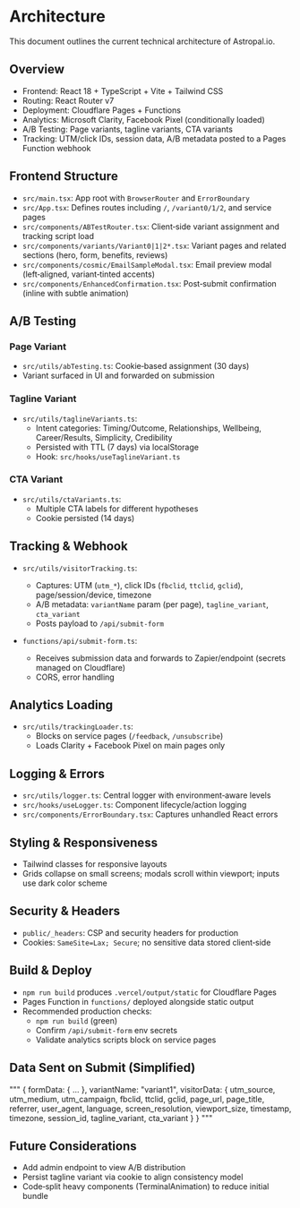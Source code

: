 # Architecture

This document outlines the current technical architecture of Astropal.io.

## Overview
- Frontend: React 18 + TypeScript + Vite + Tailwind CSS
- Routing: React Router v7
- Deployment: Cloudflare Pages + Functions
- Analytics: Microsoft Clarity, Facebook Pixel (conditionally loaded)
- A/B Testing: Page variants, tagline variants, CTA variants
- Tracking: UTM/click IDs, session data, A/B metadata posted to a Pages Function webhook

## Frontend Structure
- `src/main.tsx`: App root with `BrowserRouter` and `ErrorBoundary`
- `src/App.tsx`: Defines routes including `/`, `/variant0/1/2`, and service pages
- `src/components/ABTestRouter.tsx`: Client‑side variant assignment and tracking script load
- `src/components/variants/Variant0|1|2*.tsx`: Variant pages and related sections (hero, form, benefits, reviews)
- `src/components/cosmic/EmailSampleModal.tsx`: Email preview modal (left‑aligned, variant‑tinted accents)
- `src/components/EnhancedConfirmation.tsx`: Post‑submit confirmation (inline with subtle animation)

## A/B Testing
### Page Variant
- `src/utils/abTesting.ts`: Cookie‑based assignment (30 days)
- Variant surfaced in UI and forwarded on submission

### Tagline Variant
- `src/utils/taglineVariants.ts`:
  - Intent categories: Timing/Outcome, Relationships, Wellbeing, Career/Results, Simplicity, Credibility
  - Persisted with TTL (7 days) via localStorage
  - Hook: `src/hooks/useTaglineVariant.ts`

### CTA Variant
- `src/utils/ctaVariants.ts`:
  - Multiple CTA labels for different hypotheses
  - Cookie persisted (14 days)

## Tracking & Webhook
- `src/utils/visitorTracking.ts`:
  - Captures: UTM (`utm_*`), click IDs (`fbclid`, `ttclid`, `gclid`), page/session/device, timezone
  - A/B metadata: `variantName` param (per page), `tagline_variant`, `cta_variant`
  - Posts payload to `/api/submit-form`

- `functions/api/submit-form.ts`:
  - Receives submission data and forwards to Zapier/endpoint (secrets managed on Cloudflare)
  - CORS, error handling

## Analytics Loading
- `src/utils/trackingLoader.ts`:
  - Blocks on service pages (`/feedback`, `/unsubscribe`)
  - Loads Clarity + Facebook Pixel on main pages only

## Logging & Errors
- `src/utils/logger.ts`: Central logger with environment‑aware levels
- `src/hooks/useLogger.ts`: Component lifecycle/action logging
- `src/components/ErrorBoundary.tsx`: Captures unhandled React errors

## Styling & Responsiveness
- Tailwind classes for responsive layouts
- Grids collapse on small screens; modals scroll within viewport; inputs use dark color scheme

## Security & Headers
- `public/_headers`: CSP and security headers for production
- Cookies: `SameSite=Lax; Secure`; no sensitive data stored client‑side

## Build & Deploy
- `npm run build` produces `.vercel/output/static` for Cloudflare Pages
- Pages Function in `functions/` deployed alongside static output
- Recommended production checks:
  - `npm run build` (green)
  - Confirm `/api/submit-form` env secrets
  - Validate analytics scripts block on service pages

## Data Sent on Submit (Simplified)

"""
{
  formData: { ... },
  variantName: "variant1",
  visitorData: {
    utm_source, utm_medium, utm_campaign, fbclid, ttclid, gclid,
    page_url, page_title, referrer, user_agent, language,
    screen_resolution, viewport_size, timestamp, timezone, session_id,
    tagline_variant, cta_variant
  }
}
"""

## Future Considerations
- Add admin endpoint to view A/B distribution
- Persist tagline variant via cookie to align consistency model
- Code‑split heavy components (TerminalAnimation) to reduce initial bundle
